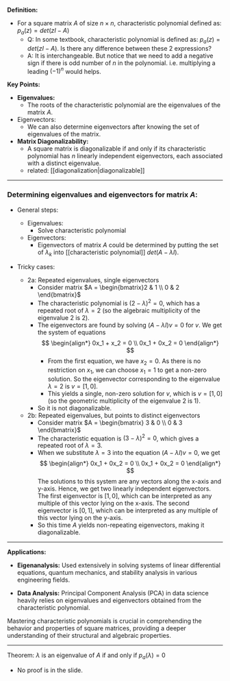 **Definition:**
- For a square matrix $A$ of size $n \times n$, characteristic polynomial defined as:  $p_a(z) = det(zI - A)$
	- Q: In some textbook, characteristic polynomial is defined as: $p_a(z) = det(zI - A)$. Is there any difference between these 2 expressions? 
	- A: It is interchangeable. But notice that we need to add a negative sign if there is odd number of $n$ in the polynomial. i.e. multiplying a leading $(-1)^n$ would helps. 

**Key Points:**
- **Eigenvalues:** 
	- The roots of the characteristic polynomial are the eigenvalues of the matrix $A$.
- Eigenvectors:
	- We can also determine eigenvectors after knowing the set of eigenvalues of the matrix. 
- **Matrix Diagonalizability:** 
	- A square matrix is diagonalizable if and only if its characteristic polynomial has $n$ linearly independent eigenvectors, each associated with a distinct eigenvalue.
	- related: [[diagonalization|diagonalizable]]

---
### Determining eigenvalues and eigenvectors for matrix $A$: 

- General steps:
	- Eigenvalues:
		- Solve characteristic polynomial
	- Eigenvectors:
		-  Eigenvectors of matrix $A$ could be determined by putting the set of $\lambda_k$ into [[characteristic polynomial]] $det(A - \lambda I)$. 

- Tricky cases:
	- 2a: Repeated eigenvalues, single eigenvectors
		- Consider matrix $A = \begin{bmatrix}2 & 1 \\ 0 & 2 \end{bmatrix}$
		- The characteristic polynomial is $(2-\lambda)^2 = 0$, which has a repeated root of $\lambda = 2$ (so the algebraic multiplicity of the eigenvalue 2 is 2).
		- The eigenvectors are found by solving $(A - \lambda I) v = 0$ for $v$. We get the system of equations
          $$
          \begin{align*}
          0x_1 + x_2 = 0 \\
          0x_1 + 0x_2 = 0
          \end{align*}
          $$
          - From the first equation, we have $x_2 = 0$. As there is no restriction on $x_1$, we can choose $x_1 = 1$ to get a non-zero solution. So the eigenvector corresponding to the eigenvalue $\lambda = 2$ is $v = [1, 0]$. 
          - This yields a single, non-zero solution for $v$, which is $v = [1,0]$ (so the geometric multiplicity of the eigenvalue 2 is 1).
		- So it is not diagonalizable.
	- 2b: Repeated eigenvalues, but points to distinct eigenvectors
		- Consider matrix $A = \begin{bmatrix} 3 & 0 \\ 0 & 3 \end{bmatrix}$
		- The characteristic equation is $(3-\lambda)^2 = 0$, which gives a repeated root of $\lambda = 3$.
		- When we substitute $\lambda = 3$ into the equation $(A - \lambda I) v = 0$, we get
          $$
          \begin{align*}
          0x_1 + 0x_2 = 0 \\
          0x_1 + 0x_2 = 0
          \end{align*}
          $$
          The solutions to this system are any vectors along the x-axis and y-axis. Hence, we get two linearly independent eigenvectors.
          The first eigenvector is $[1,0]$, which can be interpreted as any multiple of this vector lying on the x-axis. The second eigenvector is $[0,1]$, which can be interpreted as any multiple of this vector lying on the y-axis.
		- So this time $A$ yields non-repeating eigenvectors, making it diagonalizable.

---

**Applications:**
- **Eigenanalysis:** Used extensively in solving systems of linear differential equations, quantum mechanics, and stability analysis in various engineering fields.
  
- **Data Analysis:** Principal Component Analysis (PCA) in data science heavily relies on eigenvalues and eigenvectors obtained from the characteristic polynomial.

Mastering characteristic polynomials is crucial in comprehending the behavior and properties of square matrices, providing a deeper understanding of their structural and algebraic properties.


---

Theorem: $\lambda$ is an eigenvalue of $A$ if and only if $p_a(\lambda) = 0$

- No proof is in the slide. 
